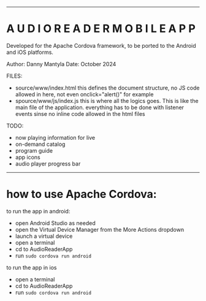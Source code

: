 
_______________________________________________
 A U D I O   R E A D E R   M O B I L E   A P P 
===============================================

Developed for the Apache Cordova framework, to be ported
to the Android and iOS platforms. 

Author: Danny Mantyla
Date: October 2024 

FILES:
 - source/www/index.html
 	this defines the document structure, no JS code allowed in here, not even onclick="alert()" for example
 - spource/www/js/index.js
 	this is where all the logics goes. This is like the main file of the application.
 	everything has to be done with listener events sinse no inline code allowed in the html files

TODO: 
 - now playing information for live
 - on-demand catalog
 - program guide
 - app icons
 - audio player progress bar

___________________________
how to use Apache Cordova:
===========================

to run the app in android: 
 - open Android Studio as needed
 - open the Virtual Device Manager from the More Actions dropdown
 - launch a virtual device
 - open a terminal
 - cd to AudioReaderApp
 - run `sudo cordova run android` 

to run the app in ios
 - open a terminal
 - cd to AudioReaderApp
 - run `sudo cordova run android`

